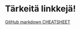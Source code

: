 # Tärkeitä linkkejä!
[GitHub markdown CHEATSHEET](https://github.com/adam-p/markdown-here/wiki/Markdown-Cheatsheet#videos)
